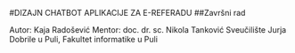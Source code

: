 #DIZAJN CHATBOT APLIKACIJE ZA E-REFERADU
##Završni rad


Autor: Kaja Radošević
Mentor: doc. dr. sc. Nikola Tanković
Sveučilište Jurja Dobrile u Puli, Fakultet informatike u Puli
